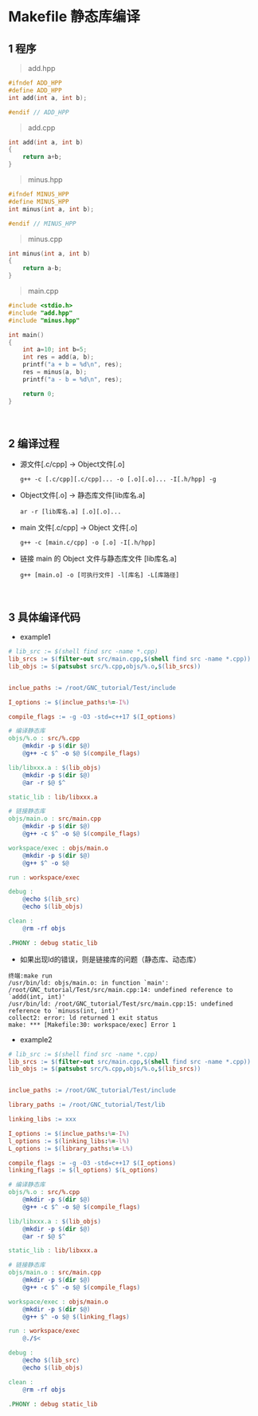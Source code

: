 
&emsp;
# Makefile 静态库编译

## 1 程序
>add.hpp
```c++
#ifndef ADD_HPP
#define ADD_HPP
int add(int a, int b);

#endif // ADD_HPP
```
>add.cpp
```c++
int add(int a, int b)
{
    return a+b;
}
```
>minus.hpp
```c++
#ifndef MINUS_HPP
#define MINUS_HPP
int minus(int a, int b);

#endif // MINUS_HPP
```
>minus.cpp
```c++
int minus(int a, int b)
{
    return a-b;
}
```
>main.cpp
```c++
#include <stdio.h>
#include "add.hpp"
#include "minus.hpp"

int main()
{
    int a=10; int b=5;
    int res = add(a, b);
    printf("a + b = %d\n", res);
    res = minus(a, b);
    printf("a - b = %d\n", res);

    return 0;
}
```

&emsp;
## 2 编译过程  
- 源文件[.c/cpp] -> Object文件[.o]
    ```
    g++ -c [.c/cpp][.c/cpp]... -o [.o][.o]... -I[.h/hpp] -g
    ```
- Object文件[.o] -> 静态库文件[lib库名.a]
    ```
    ar -r [lib库名.a] [.o][.o]...
    ```
- main 文件[.c/cpp] -> Object 文件[.o]
    ```
    g++ -c [main.c/cpp] -o [.o] -I[.h/hpp] 
    ```
- 链接 main 的 Object 文件与静态库文件 [lib库名.a]
    ```
    g++ [main.o] -o [可执行文件] -l[库名] -L[库路径]
    ```

&emsp;
## 3 具体编译代码
- example1
```makefile
# lib_src := $(shell find src -name *.cpp)
lib_srcs := $(filter-out src/main.cpp,$(shell find src -name *.cpp))
lib_objs := $(patsubst src/%.cpp,objs/%.o,$(lib_srcs))


inclue_paths := /root/GNC_tutorial/Test/include

I_options := $(inclue_paths:%=-I%)

compile_flags := -g -O3 -std=c++17 $(I_options)

# 编译静态库
objs/%.o : src/%.cpp
	@mkdir -p $(dir $@)
	@g++ -c $^ -o $@ $(compile_flags)

lib/libxxx.a : $(lib_objs)
	@mkdir -p $(dir $@)
	@ar -r $@ $^

static_lib : lib/libxxx.a

# 链接静态库
objs/main.o : src/main.cpp
	@mkdir -p $(dir $@)
	@g++ -c $^ -o $@ $(compile_flags)

workspace/exec : objs/main.o
	@mkdir -p $(dir $@)
	@g++ $^ -o $@

run : workspace/exec

debug :
	@echo $(lib_src)
	@echo $(lib_objs)

clean :
	@rm -rf objs

.PHONY : debug static_lib
```

- 如果出现ld的错误，则是链接库的问题（静态库、动态库）
```bug
终端:make run
/usr/bin/ld: objs/main.o: in function `main':
/root/GNC_tutorial/Test/src/main.cpp:14: undefined reference to `addd(int, int)'
/usr/bin/ld: /root/GNC_tutorial/Test/src/main.cpp:15: undefined reference to `minuss(int, int)'
collect2: error: ld returned 1 exit status
make: *** [Makefile:30: workspace/exec] Error 1
```

- example2
```makefile
# lib_src := $(shell find src -name *.cpp)
lib_srcs := $(filter-out src/main.cpp,$(shell find src -name *.cpp))
lib_objs := $(patsubst src/%.cpp,objs/%.o,$(lib_srcs))


inclue_paths := /root/GNC_tutorial/Test/include

library_paths := /root/GNC_tutorial/Test/lib

linking_libs := xxx

I_options := $(inclue_paths:%=-I%)
l_options := $(linking_libs:%=-l%)
L_options := $(library_paths:%=-L%)

compile_flags := -g -O3 -std=c++17 $(I_options)
linking_flags := $(l_options) $(L_options)

# 编译静态库
objs/%.o : src/%.cpp
	@mkdir -p $(dir $@)
	@g++ -c $^ -o $@ $(compile_flags)

lib/libxxx.a : $(lib_objs)
	@mkdir -p $(dir $@)
	@ar -r $@ $^

static_lib : lib/libxxx.a

# 链接静态库
objs/main.o : src/main.cpp
	@mkdir -p $(dir $@)
	@g++ -c $^ -o $@ $(compile_flags)

workspace/exec : objs/main.o
	@mkdir -p $(dir $@)
	@g++ $^ -o $@ $(linking_flags)

run : workspace/exec
	@./$<

debug :
	@echo $(lib_src)
	@echo $(lib_objs)

clean :
	@rm -rf objs

.PHONY : debug static_lib


```
